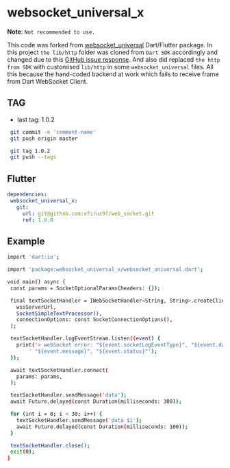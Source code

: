 # websocket_universal_x
**Note**: `Not recommended to use.`

This code was forked from [websocket_universal](https://pub.dev/packages/websocket_universal) Dart/Flutter package. In this project `the lib/http` folder was cloned from `Dart SDK` accordingly and changed due to this [GitHub issue response](https://github.com/dart-lang/sdk/issues/55810#issuecomment-2137140851). And also did replaced `the http from SDK` with customised `lib/http` in some `websocket_universal` files. All this because the hand-coded backend at work which fails to receive frame from Dart WebSocket Client.

## TAG
 - last tag: 1.0.2

 ```bash
  git commit -m 'comment-name'
  git push origin master

  git tag 1.0.2
  git push --tags
 ```

## Flutter
 ```yaml
 dependencies:
  websocket_universal_x:
    git:
      url: git@github.com:vfiruz97/web_socket.git
      ref: 1.0.0

 ```

 ## Example

 ```bash
 import 'dart:io';

import 'package:websocket_universal_x/websocket_universal.dart';

void main() async {
  const params = SocketOptionalParams(headers: {});

  final textSocketHandler = IWebSocketHandler<String, String>.createClient(
    wssServerUrl,
    SocketSimpleTextProcessor(),
    connectionOptions: const SocketConnectionOptions(),
  );

  textSocketHandler.logEventStream.listen((event) {
    print('> webSocket error: "${event.socketLogEventType}", "${event.data}",'
        ' "${event.message}", "${event.status}"');
  });

  await textSocketHandler.connect(
    params: params,
  );

  textSocketHandler.sendMessage('data');
  await Future.delayed(const Duration(milliseconds: 300));

  for (int i = 0; i < 30; i++) {
    textSocketHandler.sendMessage('data $i');
    await Future.delayed(const Duration(milliseconds: 100));
  }

  textSocketHandler.close();
  exit(0);
}
 ```


